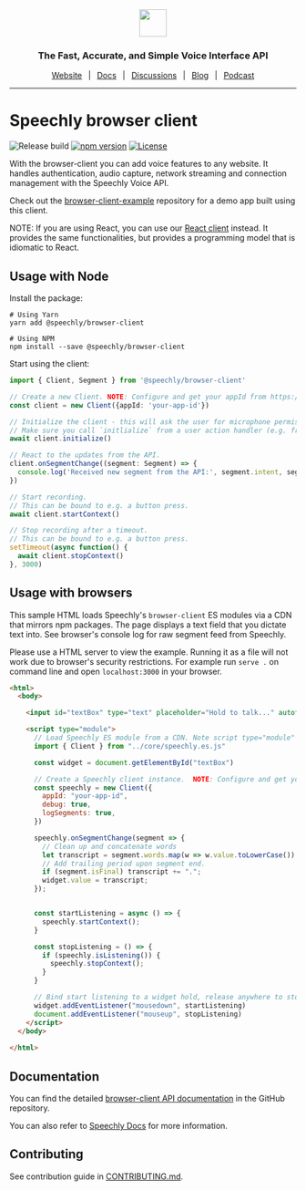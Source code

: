 <div align="center" markdown="1">
<a href="https://www.speechly.com">
   <img src="https://d33wubrfki0l68.cloudfront.net/f15fc952956e1952d6bd23661b7a7ee6b775faaa/c1b30/img/speechly-logo-duo-black.svg" height="48" />
</a>

### The Fast, Accurate, and Simple Voice Interface API

[Website](https://www.speechly.com/)
&ensp;|&ensp;
[Docs](https://docs.speechly.com/)
&ensp;|&ensp;
[Discussions](https://github.com/speechly/speechly/discussions)
&ensp;|&ensp;
[Blog](https://www.speechly.com/blog/)
&ensp;|&ensp;
[Podcast](https://anchor.fm/the-speechly-podcast)

---
</div>

# Speechly browser client

![Release build](https://github.com/speechly/browser-client/workflows/Release%20build/badge.svg?branch=master&event=release)
[![npm version](https://badge.fury.io/js/%40speechly%2Fbrowser-client.svg)](https://badge.fury.io/js/%40speechly%2Fbrowser-client)
[![License](http://img.shields.io/:license-mit-blue.svg)](LICENSE)

With the browser-client you can add voice features to any website. It handles authentication, audio capture, network streaming and connection management with the Speechly Voice API.

Check out the [browser-client-example](https://github.com/speechly/speechly/tree/main/examples/browser-client-example) repository for a demo app built using this client.

NOTE: If you are using React, you can use our [React client](https://github.com/speechly/speechly/tree/main/libraries/react-client) instead. It provides the same functionalities, but provides a programming model that is idiomatic to React.

## Usage with Node

Install the package:

```shell
# Using Yarn
yarn add @speechly/browser-client

# Using NPM
npm install --save @speechly/browser-client
```

Start using the client:

```typescript
import { Client, Segment } from '@speechly/browser-client'

// Create a new Client. NOTE: Configure and get your appId from https://api.speechly.com/dashboard
const client = new Client({appId: 'your-app-id'})

// Initialize the client - this will ask the user for microphone permissions and establish the connection to Speechly API.
// Make sure you call `initlialize` from a user action handler (e.g. from a button press handler).
await client.initialize()

// React to the updates from the API.
client.onSegmentChange((segment: Segment) => {
  console.log('Received new segment from the API:', segment.intent, segment.entities, segment.words, segment.isFinal)
})

// Start recording.
// This can be bound to e.g. a button press.
await client.startContext()

// Stop recording after a timeout.
// This can be bound to e.g. a button press.
setTimeout(async function() {
  await client.stopContext()
}, 3000)
```

## Usage with browsers

This sample HTML loads Speechly's `browser-client` ES modules via a CDN that mirrors npm packages. The page displays a text field that you dictate text into. See browser's console log for raw segment feed from Speechly.

Please use a HTML server to view the example. Running it as a file will not work due to browser's security restrictions. For example run `serve .` on command line and open `localhost:3000` in your browser.

```HTML
<html>
  <body>

    <input id="textBox" type="text" placeholder="Hold to talk..." autofocus />

    <script type="module">
      // Load Speechly ES module from a CDN. Note script type="module"
      import { Client } from "../core/speechly.es.js"

      const widget = document.getElementById("textBox")

      // Create a Speechly client instance.  NOTE: Configure and get your appId from https://api.speechly.com/dashboard
      const speechly = new Client({
        appId: "your-app-id",
        debug: true,
        logSegments: true,
      })

      speechly.onSegmentChange(segment => {
        // Clean up and concatenate words
        let transcript = segment.words.map(w => w.value.toLowerCase()).filter(w => w !== "").join(" ");
        // Add trailing period upon segment end.
        if (segment.isFinal) transcript += ".";
        widget.value = transcript;
      });


      const startListening = async () => {
        speechly.startContext();
      }

      const stopListening = () => {
        if (speechly.isListening()) {
          speechly.stopContext();
        }
      }

      // Bind start listening to a widget hold, release anywhere to stop
      widget.addEventListener("mousedown", startListening)
      document.addEventListener("mouseup", stopListening)
    </script>
  </body>
  
</html>
```

## Documentation

You can find the detailed [browser-client API documentation](docs/classes/_index_d_.client.md) in the GitHub repository.

You can also refer to [Speechly Docs](https://docs.speechly.com/?utm_source=github&utm_medium=browser-client&utm_campaign=text) for more information.

## Contributing

See contribution guide in [CONTRIBUTING.md](https://github.com/speechly/speechly/blob/main/CONTRIBUTING.md).

